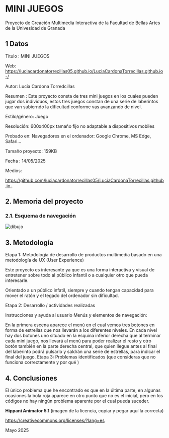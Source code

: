 # MINI JUEGOS 
Proyecto de Creación Multimedia Interactiva de la Facultad de Bellas Artes de la Univesidad de Granada

## 1 Datos
Titulo : MINI JUEGOS 

Web: https://luciacardonatorrecillas05.github.io/LuciaCardonaTorrecillas.github.io-/

Autor: Lucía Cardona Torredcillas 

Resumen : Este proyecto consta de tres mini juegos en los cuales pueden jugar dos individuos, estos tres juegos constan de una serie de laberintos que van subierndo la dificultad conforme vas avanzando de nivel.

Estilo/género: Juego 

Resolución: 600x400px tamaño fijo no adaptable a dispositivos mobiles 

Probado en: Navegadores en el ordenador: Google Chrome, MS Edge, Safari...

Tamaño proyecto: 159KB

Fecha : 14/05/2025

Medios:

https://github.com/luciacardonatorrecillas05/LuciaCardonaTorrecillas.github.io-

## 2. Memoria del proyecto

### 2.1. Esquema de navegación
![dibujo](https://github.com/user-attachments/assets/1202b791-69d5-4a14-bdf0-31b9cedbc17e)


## 3. Metodología

Etapa 1: Metodología de desarrollo de productos multimedia basado en una metodología de UX (User Experience)

Este proyecto es interesante ya que es una forma interactiva y visual de entretener sobre todo al público infantil o a cualquier otro que pueda interesarle. 

Orientado a un público infatil, siempre y cuando tengan capacidad para mover el ratón y el tegado del ordenador sin dificultad.

Etapa 2: Desarrollo / actividades realizadas

Instrucciones y ayuda al usuario
Menús y elementos de navegación:

En la primera escena aparece el menú en el cual vemos tres botones en forma de estrellas que nos llevarán a los diferentes niveles.
En cada nivel hay dos botones uno situado en la esquina inferior derecha que al terminar cada mini juego, nos llevará al menú para poder realizar el resto y otro botón también en la parte derecha central, que quien llegue antes al final del laberinto podrá pulsarlo y saldrán una serie de estrellas, para indicar el final del juego.
Etapa 3: Problemas identificados
(que consideras que no funciona correctamente y por qué )

## 4. Conclusiones
El único problema que he encontrado es que en la última parte, en algunas ocasiones la bola roja aparece en otro punto que no es el inicial, pero en los códigos no hay ningún problema aparente por el cual pueda suceder.

**Hippani Animator 5.1**
(imagen de la licencia, copiar y pegar aquí la correcta)

https://creativecommons.org/licenses/?lang=es

Mayo 2025
